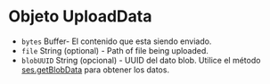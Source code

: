 # Objeto UploadData

* `bytes` Buffer- El contenido que esta siendo enviado.
* `file` String (optional) - Path of file being uploaded.
* `blobUUID` String (opcional) - UUID del dato blob. Utilice el método [ses.getBlobData](../session.md#sesgetblobdataidentifier) para obtener los datos.
